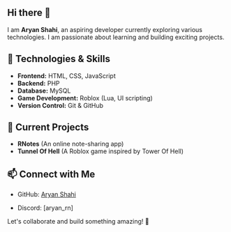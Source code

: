 ## Hi there 👋

I am **Aryan Shahi**, an aspiring developer currently exploring various technologies. I am passionate about learning and building exciting projects.

## 🚀 Technologies & Skills
- **Frontend:** HTML, CSS, JavaScript
- **Backend:** PHP
- **Database:** MySQL
- **Game Development:** Roblox (Lua, UI scripting)
- **Version Control:** Git & GitHub

## 📌 Current Projects
- **RNotes** (An online note-sharing app)
- **Tunnel Of Hell** (A Roblox game inspired by Tower Of Hell)
<!--- **Team Obby Game** (Multiplayer platforming mechanics)-->

<!--## 🎯 Goals for 2025
- Master **Next.js** and improve full-stack development skills
- Learn **JavaScript & TypeScript**
- Build & deploy more projects
## 📊 GitHub Stats
![Aryan's GitHub Stats](https://github-readme-stats.vercel.app/api?username=aryanshahi123&show_icons=true&theme=radical)  
![Top Languages](https://github-readme-stats.vercel.app/api/top-langs/?username=aryanshahi123&layout=compact&theme=radical)-->


## 📫 Connect with Me
- GitHub: [Aryan Shahi](https://github.com/aryanshahi123)
<!--- Roblox: [Royan_RN](https://www.roblox.com/users/your-id)-->
- Discord: [aryan_rn]

Let's collaborate and build something amazing! 🚀
